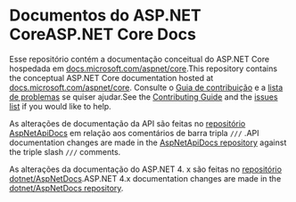 # <a name="aspnet-core-docs"></a><span data-ttu-id="36fd4-101">Documentos do ASP.NET Core</span><span class="sxs-lookup"><span data-stu-id="36fd4-101">ASP.NET Core Docs</span></span>

<span data-ttu-id="36fd4-102">Esse repositório contém a documentação conceitual do ASP.NET Core hospedada em [docs.microsoft.com/aspnet/core](https://docs.microsoft.com/aspnet/core/getting-started).</span><span class="sxs-lookup"><span data-stu-id="36fd4-102">This repository contains the conceptual ASP.NET Core documentation hosted at [docs.microsoft.com/aspnet/core](https://docs.microsoft.com/aspnet/core/getting-started).</span></span> <span data-ttu-id="36fd4-103">Consulte o [Guia de contribuição](CONTRIBUTING.md) e a [lista de problemas](https://github.com/dotnet/AspNetCore.Docs/issues) se quiser ajudar.</span><span class="sxs-lookup"><span data-stu-id="36fd4-103">See the [Contributing Guide](CONTRIBUTING.md) and the [issues list](https://github.com/dotnet/AspNetCore.Docs/issues) if you would like to help.</span></span>

<span data-ttu-id="36fd4-104">As alterações de documentação da API são feitas no [repositório AspNetApiDocs](https://github.com/dotnet/AspNetApiDocs) em relação aos comentários de barra tripla `///` .</span><span class="sxs-lookup"><span data-stu-id="36fd4-104">API documentation changes are made in the [AspNetApiDocs repository](https://github.com/dotnet/AspNetApiDocs) against the triple slash `///` comments.</span></span>

<span data-ttu-id="36fd4-105">As alterações da documentação do ASP.NET 4. x são feitas no [repositório dotnet/AspNetDocs](https://github.com/dotnet/AspNetDocs).</span><span class="sxs-lookup"><span data-stu-id="36fd4-105">ASP.NET 4.x documentation changes are made in the [dotnet/AspNetDocs repository](https://github.com/dotnet/AspNetDocs).</span></span>
